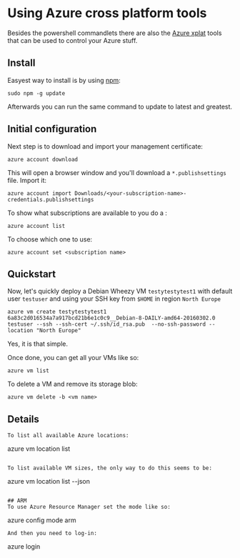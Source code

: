 # Using Azure cross platform tools

Besides the powershell commandlets there are also the [Azure xplat](https://github.com/Azure/azure-xplat-cli) tools that can be used to control your Azure stuff.
## Install
Easyest way to install is by using [npm](https://www.npmjs.com/):
```
sudo npm -g update
```
Afterwards you can run the same command to update to latest and greatest.

## Initial configuration
Next step is to download and import your management certificate:
```
azure account download
```
This will open a browser window and you'll download a `*.publishsettings` file.
Import it:
```
azure account import Downloads/<your-subscription-name>-credentials.publishsettings
```

To show what subscriptions are available to you do a :
```
azure account list
```

To choose which one to use:
```
azure account set <subscription name>
```


## Quickstart
Now, let's quickly deploy a Debian Wheezy VM `testytestytest1` with default user `testuser` and using your SSH key from `$HOME` in region `North Europe`
```
azure vm create testytestytest1 6a83c2d016534a7a917bcd21b6e1c0c9__Debian-8-DAILY-amd64-20160302.0 testuser --ssh --ssh-cert ~/.ssh/id_rsa.pub  --no-ssh-password --location "North Europe"
```
Yes, it is that simple.

Once done, you can get all your VMs like so:
```
azure vm list
```

To delete a VM and remove its storage blob:

```
azure vm delete -b <vm name>
```

## Details
```
To list all available Azure locations:
```
azure vm location list
```

To list available VM sizes, the only way to do this seems to be:
```
azure vm location list --json
```

## ARM
To use Azure Resource Manager set the mode like so:
```
azure config mode arm
```
And then you need to log-in:
```
azure login
```
